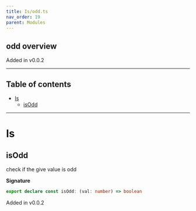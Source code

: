 ```yaml
---
title: Is/odd.ts
nav_order: 19
parent: Modules
---
```


## odd overview

Added in v0.0.2

---

<h2 class="text-delta">Table of contents</h2>

- [Is](#is)
  - [isOdd](#isodd)

---

# Is

## isOdd

check if the give value is odd

**Signature**

```ts
export declare const isOdd: (val: number) => boolean
```

Added in v0.0.2
